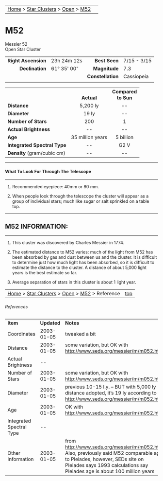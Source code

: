 <script src="../../js/whatsup.js"></script>
<script type="text/javascript">
	var objectName ="M52"
	var objectDesc ="Open Star Cluster<br/>in the Constellation<br/>Cassiopeia"
	var objectImage="m52.jpg"
</script>

|    |    |
|:---|---:|
|[Home](/notes/#object-notes) > [Star Clusters](/notes/#star-clusters) > [Open](../!open-cluster-info) > [M52](#m52)| <div id=whatsup></div> |

# M52
Messier 52<br/>
Open Star Cluster
	
|   |   |   |   |
|--:|:--|--:|:--|
|**Right Ascension**|23h 24m 12s|**Best Seen**|7/15 - 3/15|
|**Declination**|61&deg; 35' 00"|**Magnitude**|7.3|
|   |   |**Constellation**|Cassiopeia|
|   |   |   |   |

|   |   |   |
|---|:---:|:---:|
|   | <br/>**Actual**| **Compared<br/>to Sun** |
|**Distance** | 5,200 ly | -- |
|**Diameter** | 19 ly | -- |
|**Number of Stars**| 200 | 1 |
|**Actual Brightness**| -- | -- |
|**Age** | 35 million years | 5 billion  |
|**Integrated Spectral Type** | -- | G2 V |
|**Density** (gram/cubic cm) | -- | -- |

---
#### What To Look For Through The Telescope
---

1.	Recommended eyepiece: 40mm or 80 mm.

1.	When people look through the telescope the cluster will appear as a group of individual stars; much like sugar or salt sprinkled on a table top.

---
## M52 INFORMATION:
---

1.	This cluster was discovered by Charles Messier in 1774.

1.	The estimated distance to M52 varies: much of the light from M52 has been absorbed by gas and dust between us and the cluster.  It is difficult to determine just how much light has been absorbed, so it is difficult to estimate the distance to the cluster.  A distance of about 5,000 light years is the best estimate so far.

1.	Average separation of stars in this cluster is about 1 light year.

|    |    |
|:---|---:|
|[Home](/notes/#object-notes) > [Star Clusters](/notes/#star-clusters) > [Open](../!open-cluster-info) > [M52](#m52) > Reference | [top](#m52) |

###### References

|   |   |   |
|---|---|---|
|**Item**|**Updated**|**Notes**| 
| Coordinates | 2003-01-05 | tweaked a bit |
| Distance | 2003-01-05 | some variation, but OK with http://www.seds.org/messier/m/m052.html |
| Actual Brightness | -- |   |
| Number of Stars | 2003-01-05 | some variation, but OK with http://www.seds.org/messier/m/m052.html |
| Diameter | 2003-01-05 | previous 10-15 l.y.  – BUT with 5,000 ly distance adopted, it’s 19 ly according to http://www.seds.org/messier/m/m052.html |
| Age | 2003-01-05 | OK with http://www.seds.org/messier/m/m052.html |
| Integrated Spectral Type | --	|   |
| Other Information	| 2003-01-05 | from http://www.seds.org/messier/m/m052.html <br> Also, previously said M52 comparable age to Pleiades, however, SEDs site on Pleiades says 1993 calculations say Pleiades age is about 100 million years |
